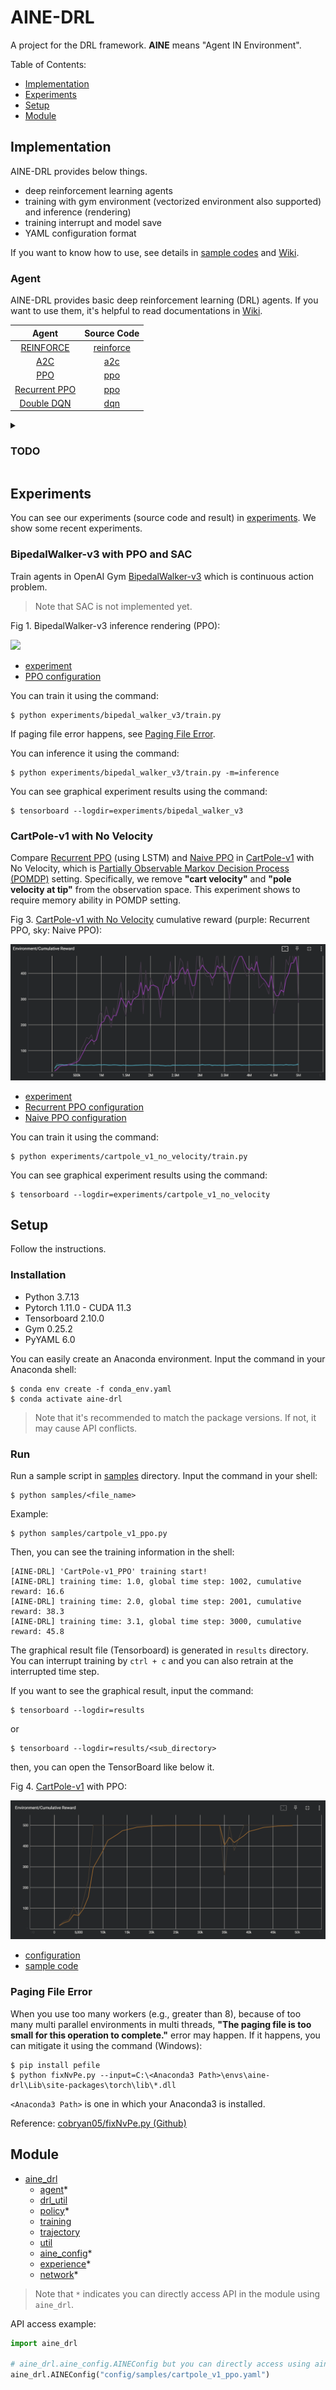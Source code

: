 # AINE-DRL

A project for the DRL framework. **AINE** means "Agent IN Environment".

Table of Contents:

* [Implementation](#implementation)
* [Experiments](#experiments)
* [Setup](#setup)
* [Module](#module)

## Implementation

AINE-DRL provides below things.

* deep reinforcement learning agents
* training with gym environment (vectorized environment also supported) and inference (rendering)
* training interrupt and model save
* YAML configuration format

If you want to know how to use, see details in [sample codes](samples/) and [Wiki](https://github.com/DevSlem/AINE-DRL/wiki).

### Agent

AINE-DRL provides basic deep reinforcement learning (DRL) agents. If you want to use them, it's helpful to read documentations in [Wiki](https://github.com/DevSlem/AINE-DRL/wiki). 

|Agent|Source Code|
|:---:|:---:|
|[REINFORCE](https://github.com/DevSlem/AINE-DRL/wiki/REINFORCE)|[reinforce](aine_drl/agent/reinforce/)|
|[A2C](https://github.com/DevSlem/AINE-DRL/wiki/A2C)|[a2c](aine_drl/agent/a2c/)|
|[PPO](https://github.com/DevSlem/AINE-DRL/wiki/PPO)|[ppo](aine_drl/agent/ppo)|
|[Recurrent PPO](https://github.com/DevSlem/AINE-DRL/wiki/Recurrent-PPO)|[ppo](aine_drl/agent/ppo/)|
|[Double DQN](https://github.com/DevSlem/AINE-DRL/wiki/Double-DQN)|[dqn](aine_drl/agent/dqn/)|


<details>
<summary><h3>TODO</h3></summary>

- [ ] Agent Factory
- [ ] Unity ML-Agents Training
- [ ] Recurrent PPO improvement
- [ ] DDPG
- [ ] Prioritized Experience Replay 
- [ ] A3C
- [ ] SAC
- [ ] Intrinsic Curiosity Module (ICM)
- [ ] Random Network Distillation (RND)

</details>

## Experiments

You can see our experiments (source code and result) in [experiments](experiments/). We show some recent experiments.

### BipedalWalker-v3 with PPO and SAC

Train agents in OpenAI Gym [BipedalWalker-v3](https://github.com/openai/gym/wiki/BipedalWalker-v2) which is continuous action problem.

> Note that SAC is not implemented yet.

Fig 1. BipedalWalker-v3 inference rendering (PPO):

![](images/bipedal-walker-v3-inference.webp)

* [experiment](experiments/bipedal_walker_v3/)
* [PPO configuration](config/experiments/bipedal_walker_v3_ppo.yaml)

You can train it using the command:

```
$ python experiments/bipedal_walker_v3/train.py
```

If paging file error happens, see [Paging File Error](#paging-file-error).

You can inference it using the command:

```
$ python experiments/bipedal_walker_v3/train.py -m=inference
```

You can see graphical experiment results using the command:

```
$ tensorboard --logdir=experiments/bipedal_walker_v3
```

### CartPole-v1 with No Velocity

Compare [Recurrent PPO](https://github.com/DevSlem/AINE-DRL/wiki/Recurrent-PPO) (using LSTM) and [Naive PPO](https://github.com/DevSlem/AINE-DRL/wiki/PPO) in [CartPole-v1](https://github.com/openai/gym/wiki/CartPole-v0) with No Velocity, which is [Partially Observable Markov Decision Process (POMDP)](https://en.wikipedia.org/wiki/Partially_observable_Markov_decision_process) setting. Specifically, we remove **"cart velocity"** and **"pole velocity at tip"** from the observation space. This experiment shows to require memory ability in POMDP setting.

Fig 3. [CartPole-v1 with No Velocity](https://github.com/openai/gym/wiki/CartPole-v0) cumulative reward (purple: Recurrent PPO, sky: Naive PPO):

![](images/cartpole-v1-with-no-velocity-cumulative-reward.png)

* [experiment](experiments/cartpole_v1_no_velocity/)
* [Recurrent PPO configuration](config/experiments/cartpole_v1_no_velocity_recurrent_ppo.yaml)
* [Naive PPO configuration](config/experiments/cartpole_v1_no_velocity_ppo.yaml)

You can train it using the command:

```
$ python experiments/cartpole_v1_no_velocity/train.py
```

You can see graphical experiment results using the command:

```
$ tensorboard --logdir=experiments/cartpole_v1_no_velocity
```

## Setup

Follow the instructions.

### Installation

* Python 3.7.13
* Pytorch 1.11.0 - CUDA 11.3
* Tensorboard 2.10.0
* Gym 0.25.2
* PyYAML 6.0

You can easily create an Anaconda environment. Input the command in your Anaconda shell:

```
$ conda env create -f conda_env.yaml
$ conda activate aine-drl
```

> Note that it's recommended to match the package versions. If not, it may cause API conflicts.

### Run

Run a sample script in [samples](samples/) directory. Input the command in your shell:

```
$ python samples/<file_name>
```

Example:

```
$ python samples/cartpole_v1_ppo.py
```

Then, you can see the training information in the shell:

```
[AINE-DRL] 'CartPole-v1_PPO' training start!
[AINE-DRL] training time: 1.0, global time step: 1002, cumulative reward: 16.6
[AINE-DRL] training time: 2.0, global time step: 2001, cumulative reward: 38.3
[AINE-DRL] training time: 3.1, global time step: 3000, cumulative reward: 45.8
```

The graphical result file (Tensorboard) is generated in `results` directory. You can interrupt training by `ctrl + c` and you can also retrain at the interrupted time step.

If you want to see the graphical result, input the command:

```
$ tensorboard --logdir=results
```

or

```
$ tensorboard --logdir=results/<sub_directory>
```

then, you can open the TensorBoard like below it.

Fig 4. [CartPole-v1](https://github.com/openai/gym/wiki/CartPole-v0) with PPO:

![](images/cartpole-v1-ppo-cumulative-reward-graph.png) 

* [configuration](config/samples/cartpole_v1_ppo.yaml)
* [sample code](samples/cartpole_v1_ppo.py)

### Paging File Error

When you use too many workers (e.g., greater than 8), because of too many multi parallel environments in multi threads, **"The paging file is too small for this operation to complete."** error may happen. If it happens, you can mitigate it using the command (Windows):

```
$ pip install pefile
$ python fixNvPe.py --input=C:\<Anaconda3 Path>\envs\aine-drl\Lib\site-packages\torch\lib\*.dll
```

`<Anaconda3 Path>` is one in which your Anaconda3 is installed.

Reference: [cobryan05/fixNvPe.py (Github)](https://gist.github.com/cobryan05/7d1fe28dd370e110a372c4d268dcb2e5)  

## Module

* [aine_drl](aine_drl/)
  * [agent](aine_drl/agent/)*
  * [drl_util](aine_drl/drl_util/)
  * [policy](aine_drl/policy/)*
  * [training](aine_drl/training/)
  * [trajectory](aine_drl/trajectory/)
  * [util](aine_drl/util/)
  * [aine_config](aine_drl/aine_config.py)*
  * [experience](aine_drl/experience.py)*
  * [network](aine_drl/network.py)*

> Note that `*` indicates you can directly access API in the module using `aine_drl`.

API access example:

```python
import aine_drl

# aine_drl.aine_config.AINEConfig but you can directly access using aine_drl.AINEConfig
aine_drl.AINEConfig("config/samples/cartpole_v1_ppo.yaml")
```